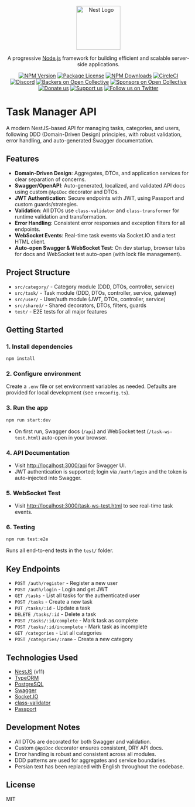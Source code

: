 <p align="center">
  <a href="http://nestjs.com/" target="blank"><img src="https://nestjs.com/img/logo-small.svg" width="120" alt="Nest Logo" /></a>
</p>

[circleci-image]: https://img.shields.io/circleci/build/github/nestjs/nest/master?token=abc123def456
[circleci-url]: https://circleci.com/gh/nestjs/nest

  <p align="center">A progressive <a href="http://nodejs.org" target="_blank">Node.js</a> framework for building efficient and scalable server-side applications.</p>
    <p align="center">
<a href="https://www.npmjs.com/~nestjscore" target="_blank"><img src="https://img.shields.io/npm/v/@nestjs/core.svg" alt="NPM Version" /></a>
<a href="https://www.npmjs.com/~nestjscore" target="_blank"><img src="https://img.shields.io/npm/l/@nestjs/core.svg" alt="Package License" /></a>
<a href="https://www.npmjs.com/~nestjscore" target="_blank"><img src="https://img.shields.io/npm/dm/@nestjs/common.svg" alt="NPM Downloads" /></a>
<a href="https://circleci.com/gh/nestjs/nest" target="_blank"><img src="https://img.shields.io/circleci/build/github/nestjs/nest/master" alt="CircleCI" /></a>
<a href="https://discord.gg/G7Qnnhy" target="_blank"><img src="https://img.shields.io/badge/discord-online-brightgreen.svg" alt="Discord"/></a>
<a href="https://opencollective.com/nest#backer" target="_blank"><img src="https://opencollective.com/nest/backers/badge.svg" alt="Backers on Open Collective" /></a>
<a href="https://opencollective.com/nest#sponsor" target="_blank"><img src="https://opencollective.com/nest/sponsors/badge.svg" alt="Sponsors on Open Collective" /></a>
  <a href="https://paypal.me/kamilmysliwiec" target="_blank"><img src="https://img.shields.io/badge/Donate-PayPal-ff3f59.svg" alt="Donate us"/></a>
    <a href="https://opencollective.com/nest#sponsor"  target="_blank"><img src="https://img.shields.io/badge/Support%20us-Open%20Collective-41B883.svg" alt="Support us"></a>
  <a href="https://twitter.com/nestframework" target="_blank"><img src="https://img.shields.io/twitter/follow/nestframework.svg?style=social&label=Follow" alt="Follow us on Twitter"></a>
</p>
  <!--[![Backers on Open Collective](https://opencollective.com/nest/backers/badge.svg)](https://opencollective.com/nest#backer)
  [![Sponsors on Open Collective](https://opencollective.com/nest/sponsors/badge.svg)](https://opencollective.com/nest#sponsor)-->

# Task Manager API

A modern NestJS-based API for managing tasks, categories, and users, following DDD (Domain-Driven Design) principles, with robust validation, error handling, and auto-generated Swagger documentation.

## Features
- **Domain-Driven Design**: Aggregates, DTOs, and application services for clear separation of concerns.
- **Swagger/OpenAPI**: Auto-generated, localized, and validated API docs using custom `@ApiDoc` decorator and DTOs.
- **JWT Authentication**: Secure endpoints with JWT, using Passport and custom guards/strategies.
- **Validation**: All DTOs use `class-validator` and `class-transformer` for runtime validation and transformation.
- **Error Handling**: Consistent error responses and exception filters for all endpoints.
- **WebSocket Events**: Real-time task events via Socket.IO and a test HTML client.
- **Auto-open Swagger & WebSocket Test**: On dev startup, browser tabs for docs and WebSocket test auto-open (with lock file management).

## Project Structure
- `src/category/` - Category module (DDD, DTOs, controller, service)
- `src/task/` - Task module (DDD, DTOs, controller, service, gateway)
- `src/user/` - User/auth module (JWT, DTOs, controller, service)
- `src/shared/` - Shared decorators, DTOs, filters, guards
- `test/` - E2E tests for all major features

## Getting Started

### 1. Install dependencies
```bash
npm install
```

### 2. Configure environment
Create a `.env` file or set environment variables as needed. Defaults are provided for local development (see `ormconfig.ts`).

### 3. Run the app
```bash
npm run start:dev
```
- On first run, Swagger docs (`/api`) and WebSocket test (`/task-ws-test.html`) auto-open in your browser.

### 4. API Documentation
- Visit [http://localhost:3000/api](http://localhost:3000/api) for Swagger UI.
- JWT authentication is supported; login via `/auth/login` and the token is auto-injected into Swagger.

### 5. WebSocket Test
- Visit [http://localhost:3000/task-ws-test.html](http://localhost:3000/task-ws-test.html) to see real-time task events.

### 6. Testing
```bash
npm run test:e2e
```
Runs all end-to-end tests in the `test/` folder.

## Key Endpoints
- `POST /auth/register` - Register a new user
- `POST /auth/login` - Login and get JWT
- `GET /tasks` - List all tasks for the authenticated user
- `POST /tasks` - Create a new task
- `PUT /tasks/:id` - Update a task
- `DELETE /tasks/:id` - Delete a task
- `POST /tasks/:id/complete` - Mark task as complete
- `POST /tasks/:id/incomplete` - Mark task as incomplete
- `GET /categories` - List all categories
- `POST /categories/:name` - Create a new category

## Technologies Used
- [NestJS](https://nestjs.com/) (v11)
- [TypeORM](https://typeorm.io/)
- [PostgreSQL](https://www.postgresql.org/)
- [Swagger](https://swagger.io/)
- [Socket.IO](https://socket.io/)
- [class-validator](https://github.com/typestack/class-validator)
- [Passport](http://www.passportjs.org/)

## Development Notes
- All DTOs are decorated for both Swagger and validation.
- Custom `@ApiDoc` decorator ensures consistent, DRY API docs.
- Error handling is robust and consistent across all modules.
- DDD patterns are used for aggregates and service boundaries.
- Persian text has been replaced with English throughout the codebase.

## License
MIT

